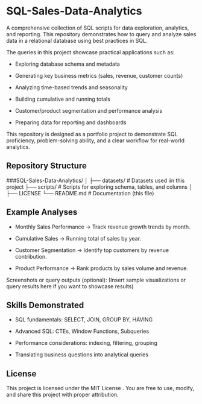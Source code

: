 # SQL-Sales-Data-Analytics

A comprehensive collection of SQL scripts for data exploration, analytics, and reporting. This repository demonstrates how to query and analyze sales data in a relational database using best practices in SQL.

The queries in this project showcase practical applications such as:

  - Exploring database schema and metadata

  - Generating key business metrics (sales, revenue, customer counts)

  - Analyzing time-based trends and seasonality

  - Building cumulative and running totals

  - Customer/product segmentation and performance analysis

  - Preparing data for reporting and dashboards

This repository is designed as a portfolio project to demonstrate SQL proficiency, problem-solving ability, and a clear workflow for real-world analytics.

## Repository Structure

###SQL-Sales-Data-Analytics/
│
├── datasets/            # Datasets used iin this project
├── scripts/             # Scripts for exploring schema, tables, and columns
│
├── LICENSE
└── README.md            # Documentation (this file)


## Example Analyses

- Monthly Sales Performance → Track revenue growth trends by month.

- Cumulative Sales → Running total of sales by year.

- Customer Segmentation → Identify top customers by revenue contribution.

- Product Performance → Rank products by sales volume and revenue.

Screenshots or query outputs (optional):
(Insert sample visualizations or query results here if you want to showcase results)

## Skills Demonstrated

- SQL fundamentals: SELECT, JOIN, GROUP BY, HAVING

- Advanced SQL: CTEs, Window Functions, Subqueries

- Performance considerations: indexing, filtering, grouping

- Translating business questions into analytical queries

## License

This project is licensed under the MIT License
.
You are free to use, modify, and share this project with proper attribution.
